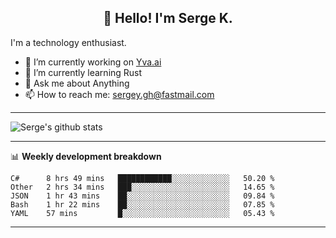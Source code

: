 <h2 align="center">👋 Hello! I'm Serge K.</h2>

I'm a technology enthusiast.

- 🔭 I’m currently working on [Yva.ai](https://www.yva.ai/)
- 🌱 I’m currently learning Rust
- 💬 Ask me about Anything
- 📫 How to reach me: sergey.gh@fastmail.com

-------
![Serge's github stats](https://github-readme-stats.vercel.app/api?username=phnx47&show_icons=true&theme=dark&count_private=true)

-------

📊 **Weekly development breakdown**
<!--START_SECTION:waka-->
```text
C#      8 hrs 49 mins   ████████████░░░░░░░░░░░░░   50.20 % 
Other   2 hrs 34 mins   ███░░░░░░░░░░░░░░░░░░░░░░   14.65 % 
JSON    1 hr 43 mins    ██░░░░░░░░░░░░░░░░░░░░░░░   09.84 % 
Bash    1 hr 22 mins    ██░░░░░░░░░░░░░░░░░░░░░░░   07.85 % 
YAML    57 mins         █░░░░░░░░░░░░░░░░░░░░░░░░   05.43 %
```
<!--END_SECTION:waka-->
-------

